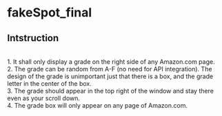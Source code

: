# fakeSpot_final
<h2> Intstruction </h2>
  <br>
1. It shall only display a grade on the right side of any Amazon.com page.
  <br>
2. The grade can be random from A-F (no need for API integration). The design of the grade is unimportant just that there is a    box, and the grade letter in the center of the box.
  <br>
3. The grade should appear in the top right of the window and stay there even as your scroll down.
  <br>
4. The grade box will only appear on any page of Amazon.com.
  
